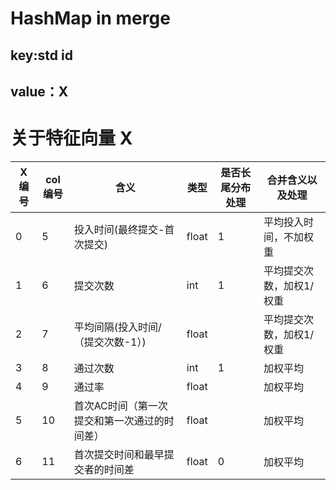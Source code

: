 # HashMap  in merge
## key:std id

## value：X

# 关于特征向量 X
| X编号 | col编号 | 含义                      | 类型  | 是否长尾分布处理 | 合并含义以及处理         |
| ----- | ------- |-------------------------| ----- | ---------------- | ------------------------ |
| 0     | 5       | 投入时间(最终提交-首次提交)         | float | 1                | 平均投入时间，不加权重   |
| 1     | 6       | 提交次数                    | int   | 1                | 平均提交次数，加权1/权重 |
| 2     | 7       | 平均间隔(投入时间/（提交次数-1）)     | float |                  | 平均提交次数，加权1/权重 |
| 3     | 8       | 通过次数                    | int   | 1                | 加权平均                 |
| 4     | 9       | 通过率                     | float |                  | 加权平均                 |
| 5     | 10      | 首次AC时间（第一次提交和第一次通过的时间差） | float |                  | 加权平均                 |
| 6     | 11      | 首次提交时间和最早提交者的时间差        | float | 0                | 加权平均                 |